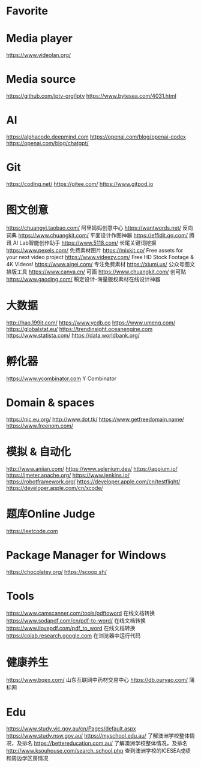 # Favorite

# Media player
https://www.videolan.org/

# Media source
https://github.com/iptv-org/iptv
https://www.bytesea.com/4031.html

# AI
https://alphacode.deepmind.com
https://openai.com/blog/openai-codex
https://openai.com/blog/chatgpt/

# Git
https://coding.net/
https://gitee.com/
https://www.gitpod.io

# 图文创意
https://chuangyi.taobao.com/ 阿里妈妈创意中心
https://wantwords.net/ 反向词典
https://www.chuangkit.com/ 平面设计作图神器
https://effidit.qq.com/ 腾讯 AI Lab智能创作助手
https://www.5118.com/ 长尾关键词挖掘
https://www.pexels.com/ 免费素材图片
https://mixkit.co/ Free assets for your next video project
https://www.videezy.com/ Free HD Stock Footage & 4K Videos!
https://www.aigei.com/ 专注免费素材
https://xiumi.us/ 公众号图文排版工具
https://www.canva.cn/ 可画
https://www.chuangkit.com/ 创可贴
https://www.gaoding.com/ 稿定设计-海量版权素材在线设计神器

# 大数据
http://hao.199it.com/
https://www.ycdb.co
https://www.umeng.com/
https://globalstat.eu/
https://trendinsight.oceanengine.com
https://www.statista.com/
https://data.worldbank.org/

# 孵化器
https://www.ycombinator.com Y Combinator

# Domain & spaces
https://nic.eu.org/
http://www.dot.tk/
https://www.getfreedomain.name/
https://www.freenom.com/

# 模拟 & 自动化
http://www.anjian.com/
https://www.selenium.dev/
https://appium.io/
https://jmeter.apache.org/
https://www.jenkins.io/
https://robotframework.org/
https://developer.apple.com/cn/testflight/
https://developer.apple.com/cn/xcode/

# 题库Online Judge
https://leetcode.com

# Package Manager for Windows 
https://chocolatey.org/
https://scoop.sh/

# Tools
https://www.camscanner.com/tools/pdftoword 在线文档转换
https://www.sodapdf.com/cn/pdf-to-word/ 在线文档转换
https://www.ilovepdf.com/pdf_to_word 在线文档转换
https://colab.research.google.com 在浏览器中运行代码

# 健康养生
https://www.bqex.com/ 山东互联网中药材交易中心
https://db.ouryao.com/ 蒲标网

# Edu
https://www.study.vic.gov.au/cn/Pages/default.aspx
https://www.study.nsw.gov.au/
https://myschool.edu.au/ 了解澳洲学校整体情况，及排名
https://bettereducation.com.au/ 了解澳洲学校整体情况，及排名
http://www.ksouhouse.com/search_school.php 查到澳洲学校的ICESEA成绩和周边学区房情况
